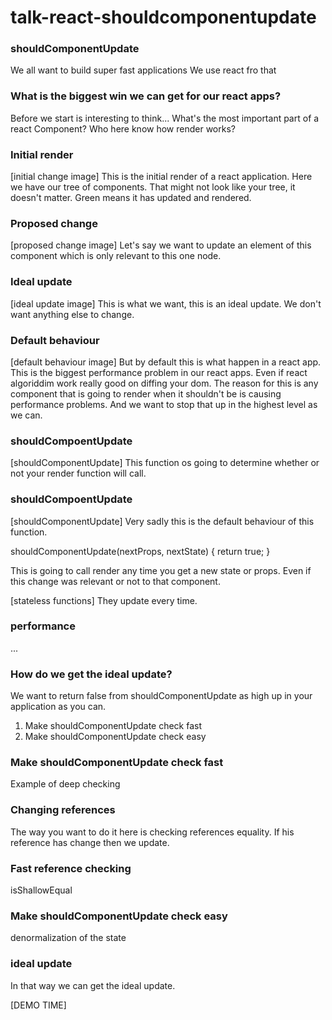 # talk-react-shouldcomponentupdate


### shouldComponentUpdate

We all want to build super fast applications
We use react fro that

### What is the biggest win we can get for our react apps?

Before we start is interesting to think...
What's the most important part of a react Component?
Who here know how render works?

### Initial render

[initial change image]
This is the initial render of a react application.
Here we have our tree of components.
That might not look like your tree, it doesn't matter.
Green means it has updated and rendered.

### Proposed change

[proposed change image]
Let's say we want to update an element of this component which is only relevant to this one node.

### Ideal update

[ideal update image]
This is what we want, this is an ideal update.
We don't want anything else to change.

### Default behaviour

[default behaviour image]
But by default this is what happen in a react app.
This is the biggest performance problem in our react apps.
Even if react algoriddim work really good on diffing your dom.
The reason for this is any component that is going to render when it shouldn't be is causing performance problems.
And we want to stop that up in the highest level as we can.

### shouldCompoentUpdate

[shouldComponentUpdate]
This function os going to determine whether or not your render function will call.

### shouldCompoentUpdate

[shouldComponentUpdate]
Very sadly this is the default behaviour of  this function.

shouldComponentUpdate(nextProps, nextState) {
  return true;
}

This is going to call render any time you get a new state or props.
Even if this change was relevant or not to that component.

[stateless functions]
They update every time.

### performance

...

### How do we get the ideal update?

We want to return false from shouldComponentUpdate as high up in your application as you can.
1. Make shouldComponentUpdate check fast
2. Make shouldComponentUpdate check easy

### Make shouldComponentUpdate check fast

Example of deep checking

### Changing references

The way you want to do it here is checking references equality.
If his reference has change then we update.

### Fast reference checking

isShallowEqual

### Make shouldComponentUpdate check easy
denormalization of the state

### ideal update

In that way we can get the ideal update.

[DEMO TIME]